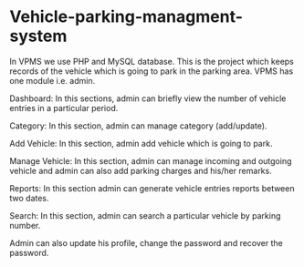 # Vehicle-parking-managment-system

In VPMS we use PHP and MySQL database. This is the project which keeps records of the vehicle which is going to park in the parking area. VPMS has one module i.e. admin.

Dashboard: In this sections, admin can briefly view the number of vehicle entries in a particular period.

Category: In this section, admin can manage category (add/update).

Add Vehicle: In this section, admin add vehicle which is going to park.

Manage Vehicle: In this section, admin can manage incoming and outgoing vehicle and admin can also add parking charges and his/her remarks.

Reports: In this section admin can generate vehicle entries reports between two dates.

Search: In this section, admin can search a particular vehicle by parking number.

Admin can also update his profile, change the password and recover the password.
